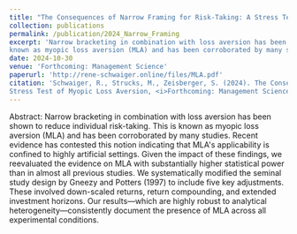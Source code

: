 ```yaml
---
title: "The Consequences of Narrow Framing for Risk-Taking: A Stress Test of Myopic Loss Aversion"
collection: publications
permalink: /publication/2024_Narrow_Framing
excerpt: 'Narrow bracketing in combination with loss aversion has been shown to reduce individual risk-taking. This is
known as myopic loss aversion (MLA) and has been corroborated by many studies.'
date: 2024-10-30
venue: 'Forthcoming: Management Science'
paperurl: 'http://rene-schwaiger.online/files/MLA.pdf'
citation: 'Schwaiger, R., Strucks, M., Zeisberger, S. (2024). The Consequences of Narrow Framing for Risk-Taking: A
Stress Test of Myopic Loss Aversion, <i>Forthcoming: Management Science</i>.'
---
```


Abstract: Narrow bracketing in combination with loss aversion has been shown to reduce individual risk-taking. This is
known as myopic loss aversion (MLA) and has been corroborated by many studies. Recent evidence has contested this notion
indicating that MLA's applicability is confined to highly artificial settings. Given the impact of these findings, we
reevaluated the evidence on MLA with substantially higher statistical power than in almost all previous studies. We
systematically modified the seminal study design by Gneezy and Potters (1997) to include five key adjustments. These
involved down-scaled returns, return compounding, and extended investment horizons. Our results—which are highly robust
to analytical heterogeneity—consistently document the presence of MLA across all experimental conditions. 
